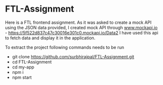 # FTL-Assignment

Here is a FTL frontend assignment.
As it was asked to create a mock API using the JSON data provided, I created mock API through www.mockapi.io - https://5f522d837c47c30016e301c0.mockapi.io/Data2
I have used this api to fetch data and display it in the application.

To extract the project following commands needs to be run

- git clone https://github.com/surbhirajpal/FTL-Assignment.git
- cd FTL-Assignment
- cd my-app
- npm i
- npm start

